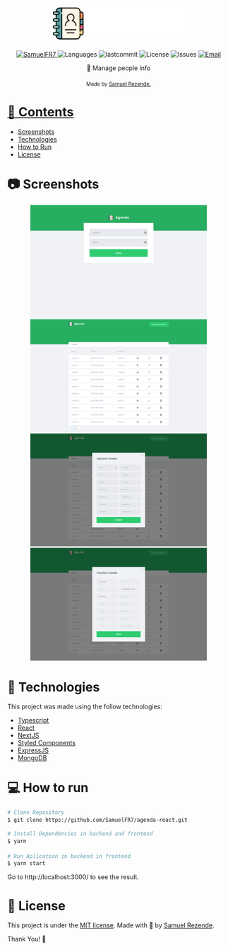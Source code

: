 <h1 align="center">
    <img alt="Agenda" src=".github/readme/assets/logo.png" width="300" />
</h1>

<p align="center">
   <a href="https://www.linkedin.com/in/samuel-ferreira-rezende-7bbbba206/">
      <img alt="SamuelFR7" src="https://img.shields.io/badge/-SamuelFR7-27AE60?style=flat&logo=Linkedin&logoColor=white" />
   </a>
  <img alt="Languages" src="https://img.shields.io/github/languages/count/SamuelFR7/agenda-react?color=%23527AE60" />
  <img alt="lastcommit" src="https://img.shields.io/github/last-commit/SamuelFR7/agenda-react?color=%23527AE60" />
  <img alt="License" src="https://img.shields.io/github/license/SamuelFR7/agenda-react?color=%23527AE60" />
  <img alt="Issues" src="https://img.shields.io/github/issues/SamuelFR7/agenda-react?color=%23527AE60">
  <a href="mailto:samuelferreirarezende@gmail.com">
   <img alt="Email" src="https://img.shields.io/badge/-samuelferreirarezende%40gmail.com-%23527AE60" />
  </a>
</p>

<p align="center">
  📗 Manage people info
</p>

<div align="center">
  <sub> Made by
    <a href="https://github.com/SamuelFR7">Samuel Rezende.
  </sub>
</div>


# 📌 Contents

* [Screenshots](#camera-screenshot) 
* [Technologies](#rocket-technologies) 
* [How to Run](#computer-how-to-run)
* [License](#page_facing_up-license)

# :camera: Screenshots
<div align="center">
   <img src="./.github/readme/assets/screen1.png" width="400px">
   <img src="./.github/readme/assets/screen2.png" width="400px">
   <img src="./.github/readme/assets/screen3.png" width="400px">
   <img src="./.github/readme/assets/screen4.png" width="400px">
</div>

# :rocket: Technologies
This project was made using the follow technologies:

* [Typescript](https://www.typescriptlang.org/)      
* [React](https://reactjs.org/)      
* [NextJS](https://nextjs.org)
* [Styled Components](https://styled-components.com/)
* [ExpressJS](https://expressjs.com/)
* [MongoDB](https://www.mongodb.com)


# :computer: How to run

```bash
# Clone Repository
$ git clone https://github.com/SamuelFR7/agenda-react.git
```

```bash
# Install Dependencies in backend and frontend
$ yarn

# Run Aplication in backend in frontend
$ yarn start
```
Go to http://localhost:3000/ to see the result.

# :page_facing_up: License

This project is under the [MIT license](./LICENSE).
Made with 💖 by [Samuel Rezende](https://www.linkedin.com/in/samuel-ferreira-rezende-7bbbba206/). 

Thank You! 🚀